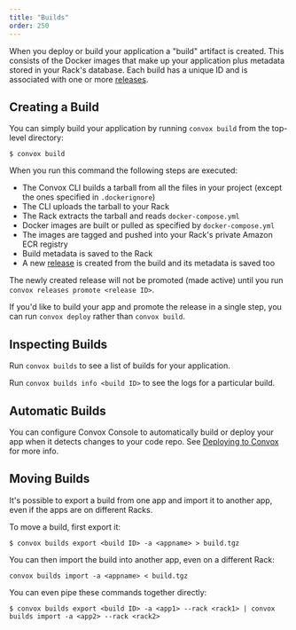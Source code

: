 ```yaml
---
title: "Builds"
order: 250
---
```


When you deploy or build your application a "build" artifact is created. This consists of the Docker images that make up your application plus metadata stored in your Rack's database. Each build has a unique ID and is associated with one or more [releases](/docs/releases).

## Creating a Build

You can simply build your application by running `convox build` from the top-level directory:

```
$ convox build
```

When you run this command the following steps are executed:

- The Convox CLI builds a tarball from all the files in your project (except the ones specified in `.dockerignore`)
- The CLI uploads the tarball to your Rack
- The Rack extracts the tarball and reads `docker-compose.yml`
- Docker images are built or pulled as specified by `docker-compose.yml`
- The images are tagged and pushed into your Rack's private Amazon ECR registry
- Build metadata is saved to the Rack
- A new [release](/docs/releases) is created from the build and its metadata is saved too

The newly created release will not be promoted (made active) until you run `convox releases promote <release ID>`.

If you'd like to build your app and promote the release in a single step, you can run `convox deploy` rather than `convox build`.

## Inspecting Builds

Run `convox builds` to see a list of builds for your application.

Run `convox builds info <build ID>` to see the logs for a particular build.

## Automatic Builds

You can configure Convox Console to automatically build or deploy your app when it detects changes to your code repo. See [Deploying to Convox](/docs/deploying-to-convox) for more info.

## Moving Builds

It's possible to export a build from one app and import it to another app, even if the apps are on different Racks.

To move a build, first export it:

```
$ convox builds export <build ID> -a <appname> > build.tgz
```

You can then import the build into another app, even on a different Rack:

```
convox builds import -a <appname> < build.tgz
```

You can even pipe these commands together directly:

```
$ convox builds export <build ID> -a <app1> --rack <rack1> | convox builds import -a <app2> --rack <rack2>
```

